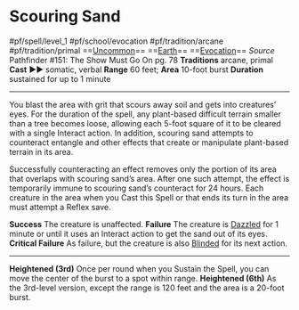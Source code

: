 # Scouring Sand
#pf/spell/level_1 #pf/school/evocation #pf/tradition/arcane #pf/tradition/primal
==[Uncommon](../../../Traits/Uncommon.md)== ==[Earth](../../../Traits/Earth.md)== ==[Evocation](../../../Traits/Evocation.md)==
*Source* Pathfinder #151: The Show Must Go On pg. 78
**Traditions** arcane, primal
**Cast** ►► somatic, verbal
**Range** 60 feet; **Area** 10-foot burst
**Duration** sustained for up to 1 minute

---
You blast the area with grit that scours away soil and gets into creatures’ eyes. For the duration of the spell, any plant-based difficult terrain smaller than a tree becomes loose, allowing each 5-foot square of it to be cleared with a single Interact action. In addition, scouring sand attempts to counteract entangle and other effects that create or manipulate plant-based terrain in its area. 

Successfully counteracting an effect removes only the portion of its area that overlaps with scouring sand’s area. After one such attempt, the effect is temporarily immune to scouring sand’s counteract for 24 hours. Each creature in the area when you Cast this Spell or that ends its turn in the area must attempt a Reflex save.

**Success** The creature is unaffected.
**Failure** The creature is [Dazzled](../../../Conditions/Dazzled.md) for 1 minute or until it uses an Interact action to get the sand out of its eyes.
**Critical Failure** As failure, but the creature is also [Blinded](../../../Conditions/Blinded.md) for its next action.

<hr>

**Heightened (3rd)** Once per round when you Sustain the Spell, you can move the center of the burst to a spot within range.
**Heightened (6th)** As the 3rd-level version, except the range is 120 feet and the area is a 20-foot burst.